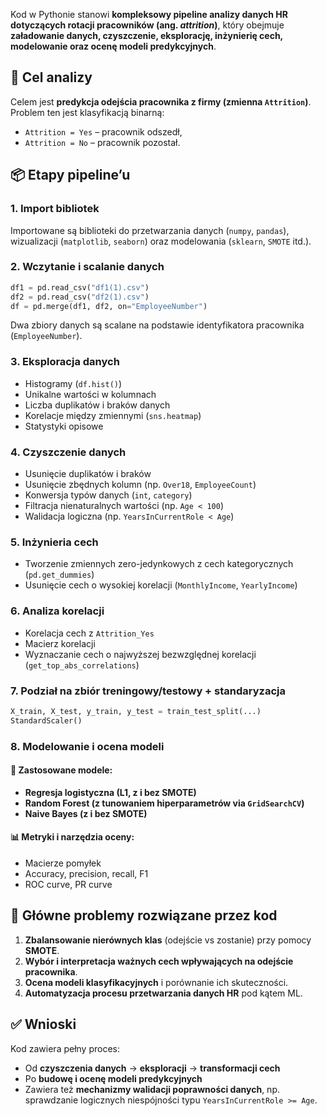 Kod w Pythonie stanowi **kompleksowy pipeline analizy danych HR dotyczących rotacji pracowników (ang. *attrition*)**, który obejmuje **załadowanie danych, czyszczenie, eksplorację, inżynierię cech, modelowanie oraz ocenę modeli predykcyjnych**.

## 🧩 **Cel analizy**

Celem jest **predykcja odejścia pracownika z firmy (zmienna `Attrition`)**. Problem ten jest klasyfikacją binarną:

* `Attrition = Yes` – pracownik odszedł,
* `Attrition = No` – pracownik pozostał.

## 📦 **Etapy pipeline’u**

### 1. **Import bibliotek**

Importowane są biblioteki do przetwarzania danych (`numpy`, `pandas`), wizualizacji (`matplotlib`, `seaborn`) oraz modelowania (`sklearn`, `SMOTE` itd.).

### 2. **Wczytanie i scalanie danych**

```python
df1 = pd.read_csv("df1(1).csv")
df2 = pd.read_csv("df2(1).csv")
df = pd.merge(df1, df2, on="EmployeeNumber")
```

Dwa zbiory danych są scalane na podstawie identyfikatora pracownika (`EmployeeNumber`).

### 3. **Eksploracja danych**

* Histogramy (`df.hist()`)
* Unikalne wartości w kolumnach
* Liczba duplikatów i braków danych
* Korelacje między zmiennymi (`sns.heatmap`)
* Statystyki opisowe

### 4. **Czyszczenie danych**

* Usunięcie duplikatów i braków
* Usunięcie zbędnych kolumn (np. `Over18`, `EmployeeCount`)
* Konwersja typów danych (`int`, `category`)
* Filtracja nienaturalnych wartości (np. `Age < 100`)
* Walidacja logiczna (np. `YearsInCurrentRole < Age`)

### 5. **Inżynieria cech**

* Tworzenie zmiennych zero-jedynkowych z cech kategorycznych (`pd.get_dummies`)
* Usunięcie cech o wysokiej korelacji (`MonthlyIncome`, `YearlyIncome`)

### 6. **Analiza korelacji**

* Korelacja cech z `Attrition_Yes`
* Macierz korelacji
* Wyznaczanie cech o najwyższej bezwzględnej korelacji (`get_top_abs_correlations`)

### 7. **Podział na zbiór treningowy/testowy + standaryzacja**

```python
X_train, X_test, y_train, y_test = train_test_split(...)
StandardScaler()
```

### 8. **Modelowanie i ocena modeli**

#### 📌 Zastosowane modele:

* **Regresja logistyczna (L1, z i bez SMOTE)**
* **Random Forest (z tunowaniem hiperparametrów via `GridSearchCV`)**
* **Naive Bayes (z i bez SMOTE)**

#### 📊 Metryki i narzędzia oceny:

* Macierze pomyłek
* Accuracy, precision, recall, F1
* ROC curve, PR curve

## 🎯 Główne problemy rozwiązane przez kod

1. **Zbalansowanie nierównych klas** (odejście vs zostanie) przy pomocy **SMOTE**.
2. **Wybór i interpretacja ważnych cech wpływających na odejście pracownika**.
3. **Ocena modeli klasyfikacyjnych** i porównanie ich skuteczności.
4. **Automatyzacja procesu przetwarzania danych HR** pod kątem ML.

## ✅ Wnioski

Kod zawiera pełny proces:

* Od **czyszczenia danych** → **eksploracji** → **transformacji cech**
* Po **budowę i ocenę modeli predykcyjnych**
* Zawiera też **mechanizmy walidacji poprawności danych**, np. sprawdzanie logicznych niespójności typu `YearsInCurrentRole >= Age`.

